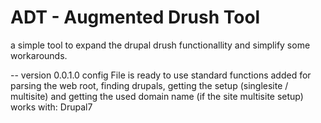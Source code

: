 # ADT - Augmented Drush Tool
a simple tool to expand the drupal drush functionallity and simplify some workarounds.

-- version 0.0.1.0
config File is ready to use
standard functions added for parsing the web root, finding drupals, getting the setup (singlesite / multisite) and getting the used domain name (if the site multisite setup)
works with: Drupal7

